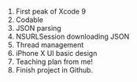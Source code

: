 
1. First peak of Xcode 9
2. Codable
3. JSON parsing
4. NSURLSession downloading JSON
5. Thread management
6. iPhone X UI basic design 
7. Teaching plan from me!
8. Finish project in Github.

